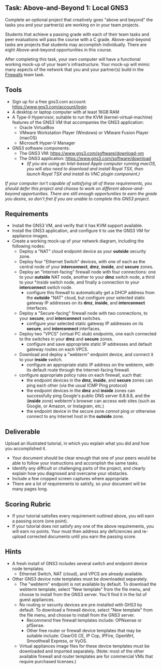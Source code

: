 ## Task: Above-and-Beyond 1: Local GNS3
Complete an optional project that creatively goes "above and beyond" the tasks you and your partner(s) are working on in your team projects.

Students that achieve a passing grade with each of their team tasks and peer evaluations will pass the course with a C grade.
Above-and-beyond tasks are projects that students may accomplish individually.
There are eight Above-and-beyond opportunities in this course.

After completing this task,
your own computer will have a functional working mock-up of your team's infrastructure.
Your mock-up will mimic many aspects of the network that you and your partner(s) build
in the <a href="https://byui-cit.github.io/cit470/firewalls/" target="_blank" ref="noopener">Firewalls</a> team task.

## Tools
- Sign up for a free gns3.com account: <a href="https://www.gns3.com/account/login" target="_blank" ref="noopener">https://www.gns3.com/account/login</a>
- A desktop or laptop computer with at least 16GB RAM
- A Type-II Hypervisor, suitable to run the KVM (kernel-virtual-machine) features of the GNS3 VM that accompanies the GNS3 application:
  - Oracle VirtualBox
  - VMware Workstation Player (Windows) or VMware Fusion Player (macOS)
  - Microsoft Hyper-V Manager
- GNS3 software components:
  - The GNS3 VM: <a href="https://www.gns3.com/software/download-vm" target="_blank" rel="noopener">https://www.gns3.com/software/download-vm</a> 
  - The GNS3 application: <a href="https://www.gns3.com/software/download" target="_blank" rel="noopener">https://www.gns3.com/software/download</a>
    - *(If you are using an Intel-based Apple computer running macOS,
you will also need to download and install Royal TSX,
then launch Royal TSX and install its VNC plugin component.)*

*If your computer isn't capable of satisfying all of these requirements, you should defer this project
and choose to work on different above-and-beyond opportunities. There are still enough opportunities to earn the
grade you desire, so don't fret if you are unable to complete this GNS3 project.*

## Requirements
- Install the GNS3 VM, and verify that it has KVM support available.
- Install the GNS3 application, and configure it to use the GNS3 VM for appliance images.
- Create a working mock-up of your network diagram, including the following nodes:
  - Deploy a "NAT" cloud endpoint device as your **outside** security zone.
  - Deploy four "Ethernet Switch" devices, with one of each as the central node of your **interconnect**, **dmz**, **inside**, and **secure** zones.
  - Deploy an "Internet-facing" firewall node with four connections:
one to your **outside** NAT node,
another to your **dmz** switch node,
a third to your **inside* switch node,
and finally a connection to your **interconnect** switch node.
    - configure this firewall to automatically get a DHCP address from the **outside** "NAT" cloud,
but configure your selected static gateway IP addresses on its **dmz**, **inside**, and **interconnect** interfaces.
  - Deploy a "Secure-facing" firewall node with two connections, to your **secure**, and **interconnect** switches.
    - configure your selected static gateway IP addresses on its **secure**, and **interconnect** interfaces.
  - Deploy two "VPCS" (virtual PC stub) endpoints, one each connected to the switches in your **dmz** and **secure** zones.
    - configure and save appropriate static IP addresses and default gateway routes on each VPCS.
  - Download and deploy a "webterm" endpoint device, and connect it to your **inside** switch.
    - configure an appropriate static IP address on the webterm,
with its default route through the Internet-facing firewall.
  - configure appropriate policy rules on each firewall, such that:
    - the endpoint devices in the **dmz**, **inside**, and **secure** zones can ping each other (via the usual ICMP Ping protocol)
    - the endpoint devices in the **dmz** and **inside** zones can successfully ping Google's public DNS server 8.8.8.8,
and the (**inside** zone) webterm's browser can access web sites (such as Google, or Amazon, or Instagram, etc.)
    - the endpoint device in the secure zone *cannot* ping or otherwise connect to any Internet host in the **outside** zone.

## Deliverable
Upload an illustrated tutorial, in which you explain what you did and how you accomplished it.
- Your document should be clear enough that one of your peers would be able to follow your instructions and accomplish the same tasks.
- Identify any difficult or challenging parts of the project, and clearly explain how you diagnosed and overcame your obstacles.
- Include a few cropped screen captures where appropriate.
- There are a lot of requirements to satisfy, so your document will be many pages long.

## Scoring Rubric
- If your tutorial satisfies every requirement outlined above, you will earn a passing score (one point).
- If your tutorial does not satisfy any one of the above requirements, you will earn no points.
Your must then address any deficiencies and re-upload corrected documents until you earn the passing score.

## Hints
- A fresh install of GNS3 includes several switch and endpoint device node templates.
  - Ethernet Switch, NAT (cloud), and VPCS are already available.
- Other GNS3 device note templates must be downloaded separately.
  - The "webterm" endpoint is not available by default.
To download the webterm template, select "New template" from the file menu, and choose to install from the GNS3 server.
You'll find it in the list of guest appliances.
  - No routing or security devices are pre-installed with GHS3 by default.
To download a firewall device, select "New template" from the file menu, and choose to install from the GNS3 server.
    - Recommend free firewall templates include: OPNsense or pfSense.
    - Other free router or firewall device templates that may be suitable include: ClearOS CE, IP Cop, IPFire, OpenWrt, Smoothwall Express, or VyOS.
  - Virtual appliances image files for these device templates must be downloaded and imported separately.
(Note: most of the other available firewall and router templates are for commercial VMs that require purchased licenses.)
